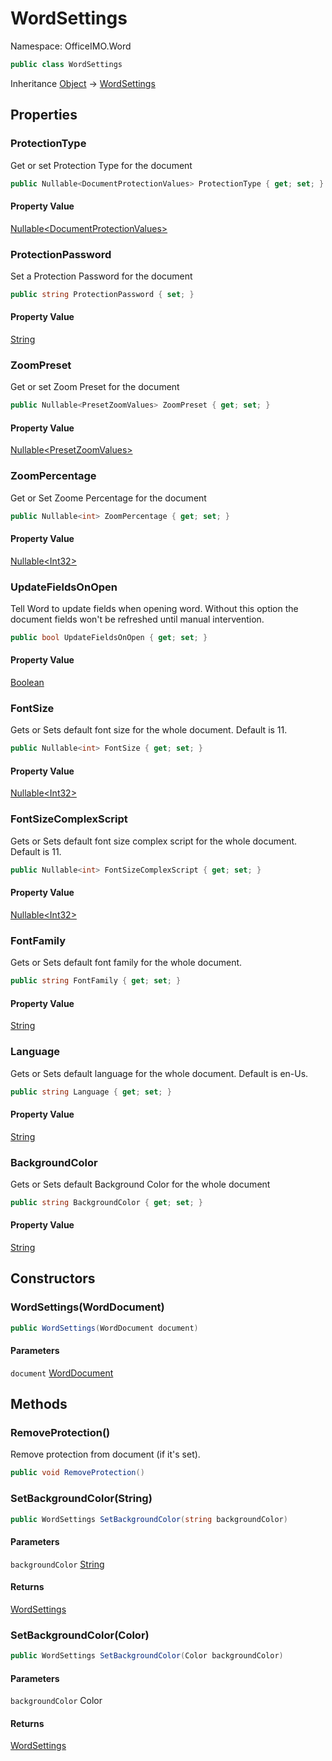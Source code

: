 # WordSettings

Namespace: OfficeIMO.Word

```csharp
public class WordSettings
```

Inheritance [Object](https://docs.microsoft.com/en-us/dotnet/api/system.object) → [WordSettings](./officeimo.word.wordsettings.md)

## Properties

### **ProtectionType**

Get or set Protection Type for the document

```csharp
public Nullable<DocumentProtectionValues> ProtectionType { get; set; }
```

#### Property Value

[Nullable&lt;DocumentProtectionValues&gt;](https://docs.microsoft.com/en-us/dotnet/api/system.nullable-1)<br>

### **ProtectionPassword**

Set a Protection Password for the document

```csharp
public string ProtectionPassword { set; }
```

#### Property Value

[String](https://docs.microsoft.com/en-us/dotnet/api/system.string)<br>

### **ZoomPreset**

Get or set Zoom Preset for the document

```csharp
public Nullable<PresetZoomValues> ZoomPreset { get; set; }
```

#### Property Value

[Nullable&lt;PresetZoomValues&gt;](https://docs.microsoft.com/en-us/dotnet/api/system.nullable-1)<br>

### **ZoomPercentage**

Get or Set Zoome Percentage for the document

```csharp
public Nullable<int> ZoomPercentage { get; set; }
```

#### Property Value

[Nullable&lt;Int32&gt;](https://docs.microsoft.com/en-us/dotnet/api/system.nullable-1)<br>

### **UpdateFieldsOnOpen**

Tell Word to update fields when opening word.
 Without this option the document fields won't be refreshed until manual intervention.

```csharp
public bool UpdateFieldsOnOpen { get; set; }
```

#### Property Value

[Boolean](https://docs.microsoft.com/en-us/dotnet/api/system.boolean)<br>

### **FontSize**

Gets or Sets default font size for the whole document. Default is 11.

```csharp
public Nullable<int> FontSize { get; set; }
```

#### Property Value

[Nullable&lt;Int32&gt;](https://docs.microsoft.com/en-us/dotnet/api/system.nullable-1)<br>

### **FontSizeComplexScript**

Gets or Sets default font size complex script for the whole document. Default is 11.

```csharp
public Nullable<int> FontSizeComplexScript { get; set; }
```

#### Property Value

[Nullable&lt;Int32&gt;](https://docs.microsoft.com/en-us/dotnet/api/system.nullable-1)<br>

### **FontFamily**

Gets or Sets default font family for the whole document.

```csharp
public string FontFamily { get; set; }
```

#### Property Value

[String](https://docs.microsoft.com/en-us/dotnet/api/system.string)<br>

### **Language**

Gets or Sets default language for the whole document. Default is en-Us.

```csharp
public string Language { get; set; }
```

#### Property Value

[String](https://docs.microsoft.com/en-us/dotnet/api/system.string)<br>

### **BackgroundColor**

Gets or Sets default Background Color for the whole document

```csharp
public string BackgroundColor { get; set; }
```

#### Property Value

[String](https://docs.microsoft.com/en-us/dotnet/api/system.string)<br>

## Constructors

### **WordSettings(WordDocument)**

```csharp
public WordSettings(WordDocument document)
```

#### Parameters

`document` [WordDocument](./officeimo.word.worddocument.md)<br>

## Methods

### **RemoveProtection()**

Remove protection from document (if it's set).

```csharp
public void RemoveProtection()
```

### **SetBackgroundColor(String)**

```csharp
public WordSettings SetBackgroundColor(string backgroundColor)
```

#### Parameters

`backgroundColor` [String](https://docs.microsoft.com/en-us/dotnet/api/system.string)<br>

#### Returns

[WordSettings](./officeimo.word.wordsettings.md)<br>

### **SetBackgroundColor(Color)**

```csharp
public WordSettings SetBackgroundColor(Color backgroundColor)
```

#### Parameters

`backgroundColor` Color<br>

#### Returns

[WordSettings](./officeimo.word.wordsettings.md)<br>
